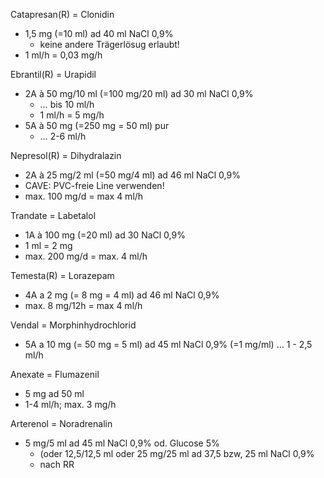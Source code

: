 Catapresan(R) = Clonidin
- 1,5 mg (=10 ml) ad 40 ml NaCl 0,9%
    - keine andere Trägerlösug erlaubt!
- 1 ml/h = 0,03 mg/h

Ebrantil(R) = Urapidil
- 2A à 50 mg/10 ml (=100 mg/20 ml) ad 30 ml NaCl 0,9%
    - … bis 10 ml/h
    - 1 ml/h = 5 mg/h
- 5A à 50 mg (=250 mg = 50 ml) pur
    - … 2-6 ml/h

Nepresol(R) = Dihydralazin
- 2A à 25 mg/2 ml (=50 mg/4 ml) ad 46 ml NaCl 0,9%
- CAVE: PVC-freie Line verwenden!
- max. 100 mg/d = max 4 ml/h

Trandate = Labetalol
- 1A à 100 mg (=20 ml) ad 30 NaCl 0,9%
- 1 ml = 2 mg
- max. 200 mg/d = max. 4 ml/h


Temesta(R) = Lorazepam
- 4A a 2 mg (= 8 mg = 4 ml) ad 46 ml NaCl 0,9%
- max. 8 mg/12h = max 4 ml/h

Vendal = Morphinhydrochlorid
- 5A a 10 mg (= 50 mg = 5 ml) ad 45 ml NaCl 0,9% (=1 mg/ml) … 1 - 2,5 ml/h

Anexate = Flumazenil
- 5 mg ad 50 ml
- 1-4 ml/h; max. 3 mg/h

Arterenol = Noradrenalin
- 5 mg/5 ml ad 45 ml NaCl 0,9% od. Glucose 5%
    - (oder 12,5/12,5 ml oder 25 mg/25 ml ad 37,5 bzw, 25 ml NaCl 0,9%
    - nach RR



